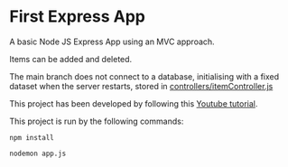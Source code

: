 # First Express App

A basic Node JS Express App using an MVC approach. 

Items can be added and deleted. 

The main branch does not connect to a database, initialising with a fixed dataset when the server restarts, stored in [controllers/itemController.js](controllers/itemController.js)

This project has been developed by following this [Youtube tutorial](https://www.youtube.com/playlist?list=PL4cUxeGkcC9jsz4LDYc6kv3ymONOKxwBU).

This project is run by the following commands: 

`npm install`

`nodemon app.js`
